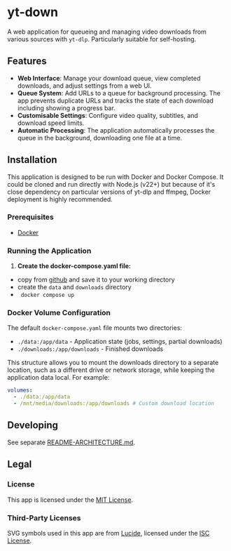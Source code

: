 # yt-down

A web application for queueing and managing video downloads from various sources with `yt-dlp`. Particularly suitable for self-hosting.

## Features

- **Web Interface**: Manage your download queue, view completed downloads, and adjust settings from a web UI.
- **Queue System**: Add URLs to a queue for background processing. The app prevents duplicate URLs and tracks the state of each download including showing a progress bar.
- **Customisable Settings**: Configure video quality, subtitles, and download speed limits.
- **Automatic Processing**: The application automatically processes the queue in the background, downloading one file at a time.

## Installation

This application is designed to be run with Docker and Docker Compose. It could be cloned and run directly with Node.js (v22+) but because of it's close dependency on particular versions of yt-dlp and ffmpeg, Docker deployment is highly recommended.

### Prerequisites

- [Docker](https://docs.docker.com/get-docker/)

### Running the Application

1.  **Create the docker-compose.yaml file:**

- copy from [github](https://github.com/IanKulin/yt-down/blob/main/docker-compose.yaml) and save it to your working directory
- create the `data` and `downloads` directory
- ` docker compose up`

### Docker Volume Configuration

The default `docker-compose.yaml` file mounts two directories:

- `./data:/app/data` - Application state (jobs, settings, partial downloads)
- `./downloads:/app/downloads` - Finished downloads

This structure allows you to mount the downloads directory to a separate location, such as a different drive or network storage, while keeping the application data local. For example:

```yaml
volumes:
  - ./data:/app/data
  - /mnt/media/downloads:/app/downloads # Custom download location
```

## Developing

See separate [README-ARCHITECTURE.md](https://github.com/IanKulin/yt-down/blob/main/README-ARCHITECTURE.md).

## Legal

### License

This app is licensed under the [MIT License](https://github.com/IanKulin/yt-down/blob/main/LICENSE.md).

### Third-Party Licenses

SVG symbols used in this app are from [Lucide](https://lucide.dev/), licensed under the [ISC License](https://lucide.dev/license).
